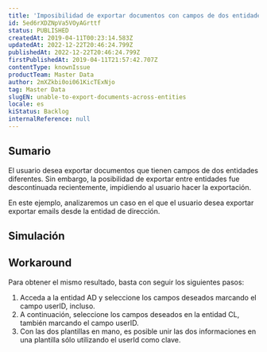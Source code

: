 ```yaml
---
title: 'Imposibilidad de exportar documentos con campos de dos entidades diferentes'
id: 5ed6rXDZNpVa5VOyAGrttf
status: PUBLISHED
createdAt: 2019-04-11T00:23:14.583Z
updatedAt: 2022-12-22T20:46:24.799Z
publishedAt: 2022-12-22T20:46:24.799Z
firstPublishedAt: 2019-04-11T21:57:42.707Z
contentType: knownIssue
productTeam: Master Data
author: 2mXZkbi0oi061KicTExNjo
tag: Master Data
slugEN: unable-to-export-documents-across-entities
locale: es
kiStatus: Backlog
internalReference: null
---
```


## Sumario

El usuario desea exportar documentos que tienen campos de dos entidades diferentes. Sin embargo, la posibilidad de exportar entre entidades fue descontinuada recientemente, impidiendo al usuario hacer la exportación.

En este ejemplo, analizaremos un caso en el que el usuario desea exportar exportar emails desde la entidad de dirección.


## Simulación



## Workaround

Para obtener el mismo resultado, basta con seguir los siguientes pasos:

1. Acceda a la entidad AD y seleccione los campos deseados marcando el campo userID, incluso.
2. A continuación, seleccione los campos deseados en la entidad CL, también marcando el campo userID.
3. Con las dos plantillas en mano, es posible unir las dos informaciones en una plantilla sólo utilizando el userId como clave.

